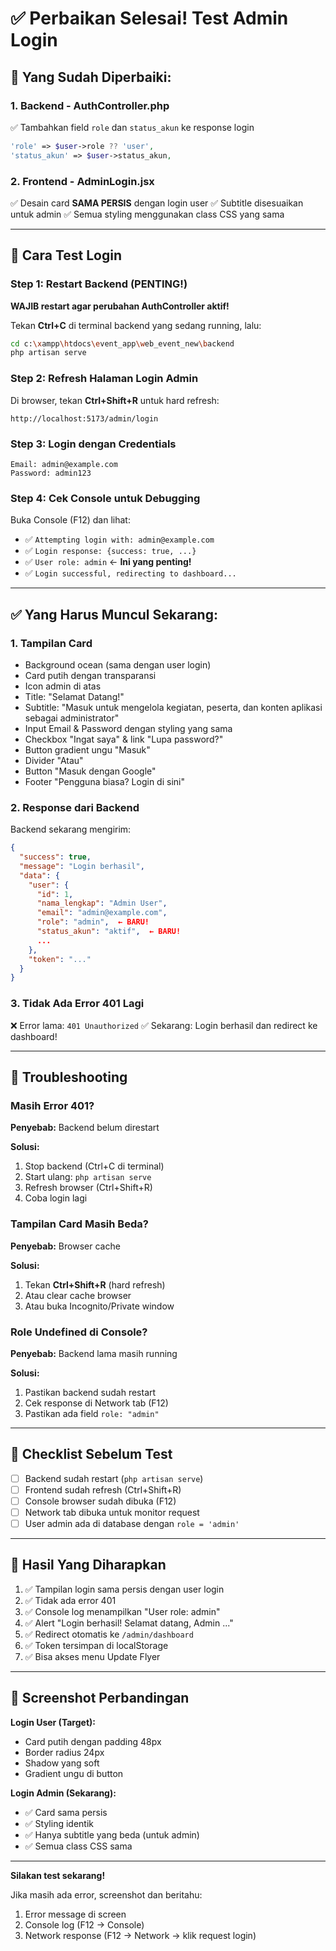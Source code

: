 # ✅ Perbaikan Selesai! Test Admin Login

## 🔧 Yang Sudah Diperbaiki:

### 1. **Backend - AuthController.php**
✅ Tambahkan field `role` dan `status_akun` ke response login
```php
'role' => $user->role ?? 'user',
'status_akun' => $user->status_akun,
```

### 2. **Frontend - AdminLogin.jsx**
✅ Desain card **SAMA PERSIS** dengan login user
✅ Subtitle disesuaikan untuk admin
✅ Semua styling menggunakan class CSS yang sama

---

## 🚀 Cara Test Login

### Step 1: Restart Backend (PENTING!)
**WAJIB restart agar perubahan AuthController aktif!**

Tekan **Ctrl+C** di terminal backend yang sedang running, lalu:

```bash
cd c:\xampp\htdocs\event_app\web_event_new\backend
php artisan serve
```

### Step 2: Refresh Halaman Login Admin
Di browser, tekan **Ctrl+Shift+R** untuk hard refresh:
```
http://localhost:5173/admin/login
```

### Step 3: Login dengan Credentials
```
Email: admin@example.com
Password: admin123
```

### Step 4: Cek Console untuk Debugging
Buka Console (F12) dan lihat:
- ✅ `Attempting login with: admin@example.com`
- ✅ `Login response: {success: true, ...}`
- ✅ `User role: admin` ← **Ini yang penting!**
- ✅ `Login successful, redirecting to dashboard...`

---

## ✅ Yang Harus Muncul Sekarang:

### 1. **Tampilan Card**
- Background ocean (sama dengan user login)
- Card putih dengan transparansi
- Icon admin di atas
- Title: "Selamat Datang!"
- Subtitle: "Masuk untuk mengelola kegiatan, peserta, dan konten aplikasi sebagai administrator"
- Input Email & Password dengan styling yang sama
- Checkbox "Ingat saya" & link "Lupa password?"
- Button gradient ungu "Masuk"
- Divider "Atau"
- Button "Masuk dengan Google"
- Footer "Pengguna biasa? Login di sini"

### 2. **Response dari Backend**
Backend sekarang mengirim:
```json
{
  "success": true,
  "message": "Login berhasil",
  "data": {
    "user": {
      "id": 1,
      "nama_lengkap": "Admin User",
      "email": "admin@example.com",
      "role": "admin",  ← BARU!
      "status_akun": "aktif",  ← BARU!
      ...
    },
    "token": "..."
  }
}
```

### 3. **Tidak Ada Error 401 Lagi**
❌ Error lama: `401 Unauthorized`
✅ Sekarang: Login berhasil dan redirect ke dashboard!

---

## 🎯 Troubleshooting

### Masih Error 401?
**Penyebab:** Backend belum direstart

**Solusi:**
1. Stop backend (Ctrl+C di terminal)
2. Start ulang: `php artisan serve`
3. Refresh browser (Ctrl+Shift+R)
4. Coba login lagi

### Tampilan Card Masih Beda?
**Penyebab:** Browser cache

**Solusi:**
1. Tekan **Ctrl+Shift+R** (hard refresh)
2. Atau clear cache browser
3. Atau buka Incognito/Private window

### Role Undefined di Console?
**Penyebab:** Backend lama masih running

**Solusi:**
1. Pastikan backend sudah restart
2. Cek response di Network tab (F12)
3. Pastikan ada field `role: "admin"`

---

## 📝 Checklist Sebelum Test

- [ ] Backend sudah restart (`php artisan serve`)
- [ ] Frontend sudah refresh (Ctrl+Shift+R)
- [ ] Console browser sudah dibuka (F12)
- [ ] Network tab dibuka untuk monitor request
- [ ] User admin ada di database dengan `role = 'admin'`

---

## 🎉 Hasil Yang Diharapkan

1. ✅ Tampilan login sama persis dengan user login
2. ✅ Tidak ada error 401
3. ✅ Console log menampilkan "User role: admin"
4. ✅ Alert "Login berhasil! Selamat datang, Admin ..."
5. ✅ Redirect otomatis ke `/admin/dashboard`
6. ✅ Token tersimpan di localStorage
7. ✅ Bisa akses menu Update Flyer

---

## 📸 Screenshot Perbandingan

**Login User (Target):**
- Card putih dengan padding 48px
- Border radius 24px
- Shadow yang soft
- Gradient ungu di button

**Login Admin (Sekarang):**
- ✅ Card sama persis
- ✅ Styling identik
- ✅ Hanya subtitle yang beda (untuk admin)
- ✅ Semua class CSS sama

---

**Silakan test sekarang!** 

Jika masih ada error, screenshot dan beritahu:
1. Error message di screen
2. Console log (F12 → Console)
3. Network response (F12 → Network → klik request login)
